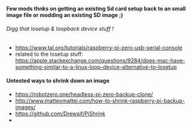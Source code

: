 #### Few mods thnks on getting an existing Sd card setup back to an small image file or modding an existing SD image ;)

###### Digg that losetup & loopback device stuff !
- https://www.tal.org/tutorials/raspberry-pi-zero-usb-serial-console
- related to the losetup stuff: https://apple.stackexchange.com/questions/9284/does-mac-have-something-similar-to-a-linux-loop-device-alternative-to-losetup

#### Untested ways to shrink down an image
- https://robotzero.one/headless-pi-zero-backup-clone/
- http://www.matteomattei.com/how-to-shrink-raspberry-pi-backup-images/
- https://github.com/Drewsif/PiShrink
- 
